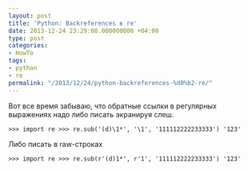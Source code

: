 ```yaml
---
layout: post
title: 'Python: Backreferences в re'
date: 2013-12-24 23:29:08.000000000 +04:00
type: post
categories:
- HowTo
tags:
- python
- re
permalink: "/2013/12/24/python-backreferences-%d0%b2-re/"
---
```

Вот все время забываю, что обратные ссылки в регулярных выражениях надо либо писать экранируя слеш.

```python; gutter: true; first-line: 1; highlight: []
>>> import re >>> re.sub('(d)\1*', '\1', '111112222233333') '123'
```

Либо писать в raw-строках

```python; gutter: true; first-line: 1; highlight: []
>>> import re >>> re.sub(r'(d)1*', r'1', '111112222233333') '123'
```
